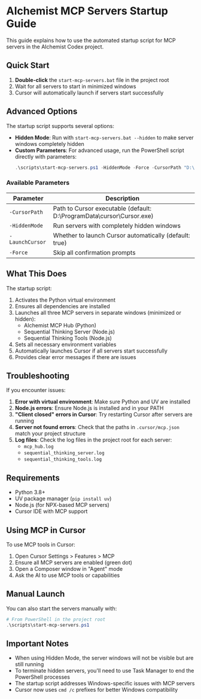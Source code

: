 # AIchemist MCP Servers Startup Guide

This guide explains how to use the automated startup script for MCP servers in the AIchemist Codex project.

## Quick Start

1. **Double-click** the `start-mcp-servers.bat` file in the project root
2. Wait for all servers to start in minimized windows
3. Cursor will automatically launch if servers start successfully

## Advanced Options

The startup script supports several options:

- **Hidden Mode**: Run with `start-mcp-servers.bat --hidden` to make server windows completely hidden
- **Custom Parameters**: For advanced usage, run the PowerShell script directly with parameters:
  ```powershell
  .\scripts\start-mcp-servers.ps1 -HiddenMode -Force -CursorPath "D:\path\to\cursor.exe"
  ```

### Available Parameters

| Parameter | Description |
|-----------|-------------|
| `-CursorPath` | Path to Cursor executable (default: D:\ProgramData\cursor\Cursor.exe) |
| `-HiddenMode` | Run servers with completely hidden windows |
| `-LaunchCursor` | Whether to launch Cursor automatically (default: true) |
| `-Force` | Skip all confirmation prompts |

## What This Does

The startup script:

1. Activates the Python virtual environment
2. Ensures all dependencies are installed
3. Launches all three MCP servers in separate windows (minimized or hidden):
   - AIchemist MCP Hub (Python)
   - Sequential Thinking Server (Node.js)
   - Sequential Thinking Tools (Node.js)
4. Sets all necessary environment variables
5. Automatically launches Cursor if all servers start successfully
6. Provides clear error messages if there are issues

## Troubleshooting

If you encounter issues:

1. **Error with virtual environment**: Make sure Python and UV are installed
2. **Node.js errors**: Ensure Node.js is installed and in your PATH
3. **"Client closed" errors in Cursor**: Try restarting Cursor after servers are running
4. **Server not found errors**: Check that the paths in `.cursor/mcp.json` match your project structure
5. **Log files**: Check the log files in the project root for each server:
   - `mcp_hub.log`
   - `sequential_thinking_server.log`
   - `sequential_thinking_tools.log`

## Requirements

- Python 3.8+
- UV package manager (`pip install uv`)
- Node.js (for NPX-based MCP servers)
- Cursor IDE with MCP support

## Using MCP in Cursor

To use MCP tools in Cursor:

1. Open Cursor Settings > Features > MCP
2. Ensure all MCP servers are enabled (green dot)
3. Open a Composer window in "Agent" mode
4. Ask the AI to use MCP tools or capabilities

## Manual Launch

You can also start the servers manually with:

```powershell
# From PowerShell in the project root
.\scripts\start-mcp-servers.ps1
```

## Important Notes

- When using Hidden Mode, the server windows will not be visible but are still running
- To terminate hidden servers, you'll need to use Task Manager to end the PowerShell processes
- The startup script addresses Windows-specific issues with MCP servers
- Cursor now uses `cmd /c` prefixes for better Windows compatibility
